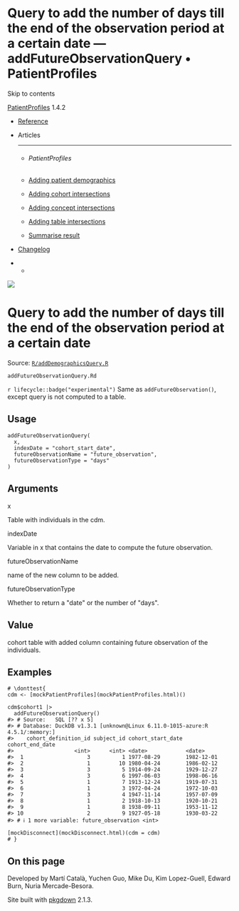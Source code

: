 # Query to add the number of days till the end of the observation period at a certain date — addFutureObservationQuery • PatientProfiles

Skip to contents

[PatientProfiles](../index.html) 1.4.2

  * [Reference](../reference/index.html)
  * Articles
    * * * *

    * ###### PatientProfiles

    * [Adding patient demographics](../articles/demographics.html)
    * [Adding cohort intersections](../articles/cohort-intersect.html)
    * [Adding concept intersections](../articles/concept-intersect.html)
    * [Adding table intersections](../articles/table-intersect.html)
    * [Summarise result](../articles/summarise.html)
  * [Changelog](../news/index.html)


  *   * [](https://github.com/darwin-eu/PatientProfiles/)



![](../logo.png)

# Query to add the number of days till the end of the observation period at a certain date

Source: [`R/addDemographicsQuery.R`](https://github.com/darwin-eu/PatientProfiles/blob/v1.4.2/R/addDemographicsQuery.R)

`addFutureObservationQuery.Rd`

`r lifecycle::badge("experimental")` Same as `addFutureObservation()`, except query is not computed to a table.

## Usage
    
    
    addFutureObservationQuery(
      x,
      indexDate = "cohort_start_date",
      futureObservationName = "future_observation",
      futureObservationType = "days"
    )

## Arguments

x
    

Table with individuals in the cdm.

indexDate
    

Variable in x that contains the date to compute the future observation.

futureObservationName
    

name of the new column to be added.

futureObservationType
    

Whether to return a "date" or the number of "days".

## Value

cohort table with added column containing future observation of the individuals.

## Examples
    
    
    # \donttest{
    cdm <- [mockPatientProfiles](mockPatientProfiles.html)()
    
    cdm$cohort1 |>
      addFutureObservationQuery()
    #> # Source:   SQL [?? x 5]
    #> # Database: DuckDB v1.3.1 [unknown@Linux 6.11.0-1015-azure:R 4.5.1/:memory:]
    #>    cohort_definition_id subject_id cohort_start_date cohort_end_date
    #>                   <int>      <int> <date>            <date>         
    #>  1                    3          1 1977-08-29        1982-12-01     
    #>  2                    1         10 1980-04-24        1986-02-12     
    #>  3                    3          5 1914-09-24        1929-12-27     
    #>  4                    3          6 1997-06-03        1998-06-16     
    #>  5                    1          7 1913-12-24        1919-07-31     
    #>  6                    1          3 1972-04-24        1972-10-03     
    #>  7                    3          4 1947-11-14        1957-07-09     
    #>  8                    1          2 1918-10-13        1920-10-21     
    #>  9                    1          8 1938-09-11        1953-11-12     
    #> 10                    2          9 1927-05-18        1930-03-22     
    #> # ℹ 1 more variable: future_observation <int>
    
    [mockDisconnect](mockDisconnect.html)(cdm = cdm)
    # }
    

## On this page

Developed by Martí Català, Yuchen Guo, Mike Du, Kim Lopez-Guell, Edward Burn, Nuria Mercade-Besora.

Site built with [pkgdown](https://pkgdown.r-lib.org/) 2.1.3.
